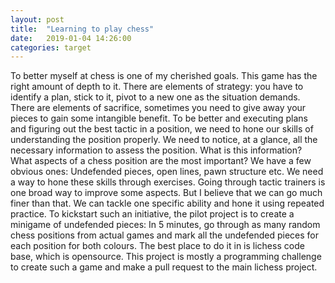 ```yaml
---
layout: post
title:  "Learning to play chess"
date:   2019-01-04 14:26:00
categories: target
---
```


To better myself at chess is one of my cherished goals. This game has the right amount of depth to it. There are elements of strategy: you have to identify a plan, stick to it, pivot to a new one as the situation demands. There are elements of sacrifice, sometimes you need to give away your pieces to gain some intangible benefit.
To be better and executing plans and figuring out the best tactic in a position, we need to hone our skills of understanding the position properly.
We need to notice, at a glance, all the necessary information to assess the position. What is this information? What aspects of a chess position are the most important? We have a few obvious ones: Undefended pieces, open lines, pawn structure etc.
We need a way to hone these skills through exercises. Going through tactic trainers is one broad way to improve some aspects. But I believe that we can go much finer than that. We can tackle one specific ability and hone it using repeated practice.
To kickstart such an initiative, the pilot project is to create a minigame of undefended pieces: In 5 minutes, go through as many random chess positions from actual games and mark all the undefended pieces for each position for both colours.
The best place to do it in is lichess code base, which is opensource. This project is mostly a programming challenge to create such a game and make a pull request to the main lichess project.
